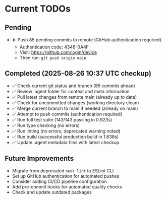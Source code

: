 # Current TODOs

## Pending
- ⏸️ Push 85 pending commits to remote (GitHub authentication required)
  - Authentication code: 4346-0A4F
  - Visit: https://github.com/login/device
  - Then run: `git push origin main`

## Completed (2025-08-26 10:37 UTC checkup)
- ✅ Check current git status and branch (85 commits ahead)
- ✅ Review .agent folder for context and meta information
- ✅ Pull latest changes from remote main (already up to date)
- ✅ Check for uncommitted changes (working directory clean)
- ✅ Merge current branch to main if needed (already on main)
- ✅ Attempt to push commits (authentication required)
- ✅ Run full test suite (143/143 passing in 0.923s)
- ✅ Run type checking (no errors)
- ✅ Run linting (no errors, deprecated warning noted)
- ✅ Run build (successful production build in 1.638s)
- ✅ Update .agent metadata files with latest checkup

## Future Improvements
- Migrate from deprecated `next lint` to ESLint CLI
- Set up GitHub authentication for automated pushes
- Consider adding CI/CD pipeline configuration
- Add pre-commit hooks for automated quality checks
- Check and update outdated packages